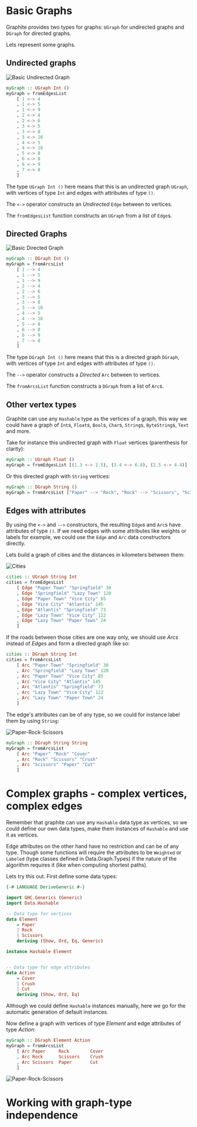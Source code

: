 # Basic Graphs

Graphite provides two types for graphs: `UGraph` for undirected graphs and
`DGraph` for directed graphs.

Lets represent some graphs.

## Undirected graphs

![Basic Undirected Graph](./graphs/basic_ugraph.png)

```haskell
myGraph :: UGraph Int ()
myGraph = fromEdgesList
    [ 1 <-> 4
    , 1 <-> 5
    , 1 <-> 9
    , 2 <-> 4
    , 2 <-> 6
    , 3 <-> 5
    , 3 <-> 8
    , 3 <-> 10
    , 4 <-> 5
    , 4 <-> 10
    , 5 <-> 8
    , 6 <-> 8
    , 6 <-> 9
    , 7 <-> 8
    ]
```

The type `UGraph Int ()` here means that this is an undirected graph `UGraph`,
with vertices of type `Int` and edges with attributes of type `()`.

The `<->` operator constructs an *Undirected* `Edge` between to vertices.

The `fromEdgesList` function constructs an `UGraph` from a list of `Edge`s.


## Directed Graphs

![Basic Directed Graph](./graphs/basic_dgraph.png)

```haskell
myGraph :: DGraph Int ()
myGraph = fromArcsList
    [ 1 --> 4
    , 1 --> 5
    , 1 --> 9
    , 2 --> 4
    , 2 --> 6
    , 3 --> 5
    , 3 --> 8
    , 3 --> 10
    , 4 --> 5
    , 4 --> 10
    , 5 --> 8
    , 6 --> 8
    , 6 --> 9
    , 7 --> 8
    ]
```

The type `DGraph Int ()` here means that this is a directed graph `DGraph`,
with vertices of type `Int` and edges with attributes of type `()`.

The `-->` operator constructs a *Directed* `Arc` between to vertices.

The `fromArcsList` function constructs a `DGraph` from a list of `Arc`s.


## Other vertex types

Graphite can use any `Hashable` type as the vertices of a graph, this way we
could have a graph of `Int`s, `Float`s, `Bool`s, `Char`s, `String`s,
`ByteString`s, `Text` and more.

Take for instance this undirected graph with `Float` vertices (parenthesis for
clarity):

```haskell
myGraph :: UGraph Float ()
myGraph = fromEdgesList [(1.3 <-> 2.5), (3.4 <-> 6.8), (2.5 <-> 4.4)]
```

Or this directed graph with `String` vertices:

```haskell
myGraph :: DGraph String ()
myGraph = fromArcsList ["Paper" --> "Rock", "Rock" --> "Scissors", "Scissors" -> "Paper"]
```

## Edges with attributes

By using the `<->` and `-->` constructors, the resulting `Edge`s and `Arc`s have
attributes of type `()`. If we need edges with some attributes like weights or
labels for example, we could use the `Edge` and `Arc` data constructors
directly.

Lets build a graph of cities and the distances in kilometers between them:

![Cities](./graphs/cities.png)

```haskell
cities :: UGraph String Int
cities = fromEdgesList
    [ Edge "Paper Town" "Springfield" 30
    , Edge "Springfield" "Lazy Town" 120
    , Edge "Paper Town" "Vice City" 85
    , Edge "Vice City" "Atlantis" 145
    , Edge "Atlantis" "Springfield" 73
    , Edge "Lazy Town" "Vice City" 122
    , Edge "Lazy Town" "Paper Town" 24
    ]
```

If the roads between those cities are one way only, we should use *Arcs* instead
of *Edges* and form a directed graph like so:

```haskell
cities :: DGraph String Int
cities = fromArcsList
    [ Arc "Paper Town" "Springfield" 30
    , Arc "Springfield" "Lazy Town" 120
    , Arc "Paper Town" "Vice City" 85
    , Arc "Vice City" "Atlantis" 145
    , Arc "Atlantis" "Springfield" 73
    , Arc "Lazy Town" "Vice City" 122
    , Arc "Lazy Town" "Paper Town" 24
    ]
```


The edge's attributes can be of any type, so we could for instance label them
by using `String`:

![Paper-Rock-Scissors](./graphs/prs.png)

```haskell
myGraph :: DGraph String String
myGraph = fromArcsList
    [ Arc "Paper" "Rock" "Cover"
    , Arc "Rock" "Scissors" "Crush"
    , Arc "Scissors" "Paper" "Cut"
    ]
```


# Complex graphs - complex vertices, complex edges

Remember that graphite can use any `Hashable` data type as vertices, so we could
define our own data types, make them instances of `Hashable` and use it as
vertices.

Edge attributes on the other hand have no restriction and can be of any type.
Though some functions will require the attributes to be `Weighted` or `Labeled`
(type classes defined in Data.Graph.Types) if the nature of the algorithm
requires it (like when computing shortest paths).

Lets try this out. First define some data types:

```haskell
{-# LANGUAGE DeriveGeneric #-}

import GHC.Generics (Generic)
import Data.Hashable

-- Data type for vertices
data Element
    = Paper
    | Rock
    | Scissors
    deriving (Show, Ord, Eq, Generic)

instance Hashable Element


-- Data type for edge attributes
data Action
    = Cover
    | Crush
    | Cut
    deriving (Show, Ord, Eq)
```

Although we could define `Hashable` instances manually, here we go for the
automatic generation of default instances.

Now define a graph with vertices of type *Element* and edge attributes of type
*Action*:

```haskell
myGraph :: DGraph Element Action
myGraph = fromArcsList
    [ Arc Paper     Rock        Cover
    , Arc Rock      Scissors    Crush
    , Arc Scissors  Paper       Cut
    ]
```

![Paper-Rock-Scissors](./graphs/prs.png)


# Working with graph-type independence
